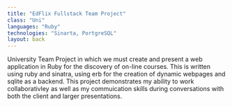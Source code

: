 ```yaml
---
title: "EdFlix Fullstack Team Project"
class: "Uni"
languages: "Ruby"
technologies: "Sinarta, PortgreSQL"
layout: back
---
```


University Team Project in which we must create and present a web application in Ruby for the discovery of on-line courses. This is written using ruby and sinatra, using erb for the creation of dynamic webpages and sqlite as a backend. This project demonstrates my ability to work collaborativley as well as my commuication skills during conversations with both the client and larger presentations. 
